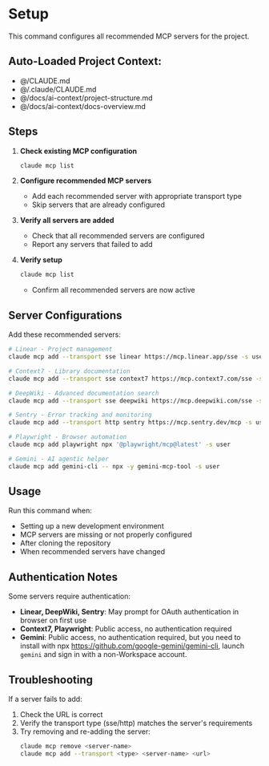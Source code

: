 # Setup

This command configures all recommended MCP servers for the project.

## Auto-Loaded Project Context:

- @/CLAUDE.md
- @/.claude/CLAUDE.md
- @/docs/ai-context/project-structure.md
- @/docs/ai-context/docs-overview.md

## Steps

1. **Check existing MCP configuration**

   ```bash
   claude mcp list
   ```

2. **Configure recommended MCP servers**
   - Add each recommended server with appropriate transport type
   - Skip servers that are already configured

3. **Verify all servers are added**
   - Check that all recommended servers are configured
   - Report any servers that failed to add

4. **Verify setup**

   ```bash
   claude mcp list
   ```

   - Confirm all recommended servers are now active

## Server Configurations

Add these recommended servers:

```bash
# Linear - Project management
claude mcp add --transport sse linear https://mcp.linear.app/sse -s user

# Context7 - Library documentation
claude mcp add --transport sse context7 https://mcp.context7.com/sse -s user

# DeepWiki - Advanced documentation search
claude mcp add --transport sse deepwiki https://mcp.deepwiki.com/sse -s user

# Sentry - Error tracking and monitoring
claude mcp add --transport http sentry https://mcp.sentry.dev/mcp -s user

# Playwright - Browser automation
claude mcp add playwright npx '@playwright/mcp@latest' -s user

# Gemini - AI agentic helper
claude mcp add gemini-cli -- npx -y gemini-mcp-tool -s user
```

## Usage

Run this command when:

- Setting up a new development environment
- MCP servers are missing or not properly configured
- After cloning the repository
- When recommended servers have changed

## Authentication Notes

Some servers require authentication:

- **Linear, DeepWiki, Sentry**: May prompt for OAuth authentication in browser
  on first use
- **Context7, Playwright**: Public access, no authentication required
- **Gemini**: Public access, no authentication required, but you need to install
  with npx https://github.com/google-gemini/gemini-cli, launch `gemini` and sign
  in with a non-Workspace account.

## Troubleshooting

If a server fails to add:

1. Check the URL is correct
2. Verify the transport type (sse/http) matches the server's requirements
3. Try removing and re-adding the server:
   ```bash
   claude mcp remove <server-name>
   claude mcp add --transport <type> <server-name> <url>
   ```

